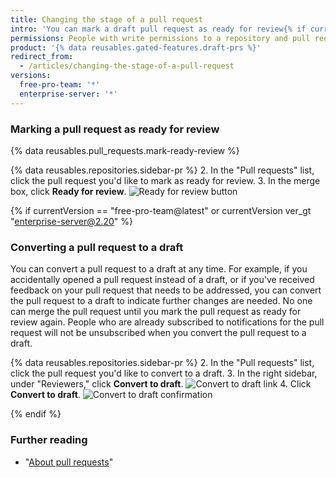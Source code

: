 ```yaml
---
title: Changing the stage of a pull request
intro: 'You can mark a draft pull request as ready for review{% if currentVersion == "free-pro-team@latest" or currentVersion ver_gt "enterprise-server@2.20" %} or convert a pull request to a draft{% endif %}.'
permissions: People with write permissions to a repository and pull request authors can change the stage of a pull request.
product: '{% data reusables.gated-features.draft-prs %}'
redirect_from:
  - /articles/changing-the-stage-of-a-pull-request
versions:
  free-pro-team: '*'
  enterprise-server: '*'
---
```


### Marking a pull request as ready for review

{% data reusables.pull_requests.mark-ready-review %} 

{% data reusables.repositories.sidebar-pr %}
2. In the "Pull requests" list, click the pull request you'd like to mark as ready for review.
3. In the merge box, click **Ready for review**.
  ![Ready for review button](/assets/images/help/pull_requests/ready-for-review-button.png)

{% if currentVersion == "free-pro-team@latest" or currentVersion ver_gt "enterprise-server@2.20" %}

### Converting a pull request to a draft

You can convert a pull request to a draft at any time. For example, if you accidentally opened a pull request instead of a draft, or if you've received feedback on your pull request that needs to be addressed, you can convert the pull request to a draft to indicate further changes are needed. No one can merge the pull request until you mark the pull request as ready for review again. People who are already subscribed to notifications for the pull request will not be unsubscribed when you convert the pull request to a draft.

{% data reusables.repositories.sidebar-pr %}
2. In the "Pull requests" list, click the pull request you'd like to convert to a draft.
3. In the right sidebar, under "Reviewers," click **Convert to draft**.
  ![Convert to draft link](/assets/images/help/pull_requests/convert-to-draft-link.png)
4. Click **Convert to draft**.
  ![Convert to draft confirmation](/assets/images/help/pull_requests/convert-to-draft-dialog.png)

{% endif %} 

### Further reading

- "[About pull requests](/github/collaborating-with-issues-and-pull-requests/about-pull-requests)"
